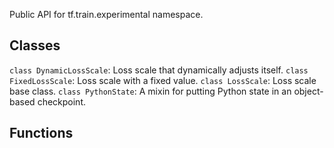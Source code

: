 Public API for tf.train.experimental namespace.
## Classes
`class DynamicLossScale`: Loss scale that dynamically adjusts itself.
`class FixedLossScale`: Loss scale with a fixed value.
`class LossScale`: Loss scale base class.
`class PythonState`: A mixin for putting Python state in an object-based checkpoint.
## Functions
